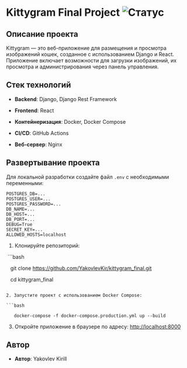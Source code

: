# Kittygram Final Project ![Статус](https://github.com/YakovlevKir/kittygram_final/actions/workflows/main.yml/badge.svg)

## Описание проекта

Kittygram — это веб-приложение для размещения и просмотра изображений кошек, созданное с использованием Django и React. Приложение включает возможности для загрузки изображений, их просмотра и администрирования через панель управления.  

## Стек технологий

- **Backend**: Django, Django Rest Framework

- **Frontend**: React

- **Контейнеризация**: Docker, Docker Compose

- **CI/CD**: GitHub Actions

- **Веб-сервер**: Nginx

## Развертывание проекта

Для локальной разработки создайте файл `.env` с необходимыми переменными:

```env
POSTGRES_DB=...
POSTGRES_USER=...
POSTGRES_PASSWORD=...
DB_NAME=...
DB_HOST=...
DB_PORT=...
DEBUG=True
SECRET_KEY=...
ALLOWED_HOSTS=localhost
```

1. Клонируйте репозиторий:

 ```bash

   git clone https://github.com/YakovlevKir/kittygram_final.git

   cd kittygram_final
   
```

2. Запустите проект с использованием Docker Compose:

```bash

   docker-compose -f docker-compose.production.yml up --build

```

3. Откройте приложение в браузере по адресу: [http://localhost:8000](http://localhost:8000)


## Автор

- **Автор**: Yakovlev Kirill
